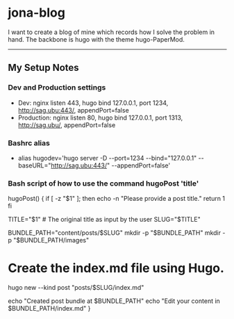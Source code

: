 # jona-blog
I want to create a blog of mine which records how I solve the problem in hand. The backbone is hugo with the theme hugo-PaperMod.

---

## My Setup Notes

### Dev and Production settings
- Dev: nginx listen 443, hugo bind 127.0.0.1, port 1234, http://sag.ubu:443/, appendPort=false
- Production: nginx listen 80, hugo bind 127.0.0.1, port 1313, http://sag.ubu/, appendPort=false

### Bashrc alias
- alias hugodev='hugo server -D --port=1234 --bind="127.0.0.1" --baseURL="http://sag.ubu:443/" --appendPort=false'

### Bash script of how to use the command hugoPost 'title'
hugoPost() {
  if [ -z "$1" ]; then
    echo -n "Please provide a post title."
    return 1
  fi

  TITLE="$1"  # The original title as input by the user
  SLUG="$TITLE"

  BUNDLE_PATH="content/posts/$SLUG"
  mkdir -p "$BUNDLE_PATH"
  mkdir -p "$BUNDLE_PATH/images"

  # Create the index.md file using Hugo.
  hugo new --kind post "posts/$SLUG/index.md"

  echo "Created post bundle at $BUNDLE_PATH"
  echo "Edit your content in $BUNDLE_PATH/index.md"
}
